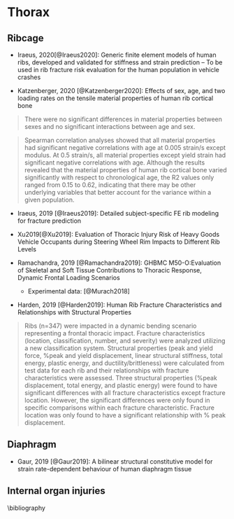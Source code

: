 # Thorax



## Ribcage



- Iraeus, 2020[@Iraeus2020]: Generic finite element models of human ribs, developed and validated for stiffness and strain prediction – To be used in rib fracture risk evaluation for the human population in vehicle crashes

- Katzenberger, 2020 [@Katzenberger2020]: Effects of sex, age, and two loading rates on the tensile material properties of human rib cortical bone

> There were no significant differences in material properties between sexes and no significant interactions between age and sex.

>Spearman correlation analyses showed that all material properties had significant negative correlations with age at 0.005 strain/s except modulus. At 0.5 strain/s, all material properties except yield strain had significant negative correlations with age. Although the results revealed that the material properties of human rib cortical bone varied significantly with respect to chronological age, the R2 values only ranged from 0.15 to 0.62, indicating that there may be other underlying variables that better account for the variance within a given population.

- Iraeus, 2019 [@Iraeus2019]: Detailed subject-specific FE rib modeling for fracture prediction

- Xu2019[@Xu2019]: Evaluation of Thoracic Injury Risk of Heavy Goods Vehicle Occupants during Steering Wheel Rim Impacts to Different Rib Levels

- Ramachandra, 2019 [@Ramachandra2019]: GHBMC M50-O:Evaluation of Skeletal and Soft Tissue Contributions to Thoracic Response, Dynamic Frontal Loading Scenarios
    - Experimental data: [@Murach2018]

- Harden, 2019 [@Harden2019]: Human Rib Fracture Characteristics and Relationships with Structural Properties

> Ribs (n=347) were impacted in a dynamic bending scenario representing a frontal thoracic impact. Fracture characteristics (location, classification, number, and severity) were analyzed utilizing a new classification system.
Structural properties (peak and yield force, %peak and yield displacement, linear structural stiffness, total energy, plastic energy, and ductility/brittleness) were calculated from test data for each rib and their relationships with fracture characteristics were assessed. Three structural properties (%peak displacement, total energy, and plastic energy) were found to have significant differences with all fracture characteristics except fracture location. However, the significant differences were only found in specific comparisons within each fracture characteristic. Fracture location was only found to have a significant relationship with % peak displacement.


## Diaphragm

- Gaur, 2019 [@Gaur2019]: A bilinear structural constitutive model for strain rate-dependent behaviour of human diaphragm tissue

## Internal organ injuries

\bibliography
